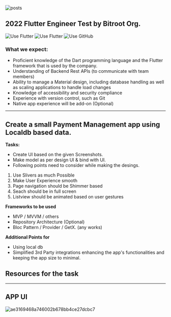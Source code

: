 ![posts](https://avatars.githubusercontent.com/u/63720760?s=100&v=4)
## 2022 Flutter Engineer Test by Bitroot Org.

![Use Flutter](https://img.shields.io/badge/Internship-Flutter-blue)
![Use Flutter](https://img.shields.io/badge/Android-Studio-green?style=flat-square&logo=flutter)
![Use GitHub](https://img.shields.io/badge/GitHub-181717?style=flat-square&logo=github)

### What we expect:
- Proficient knowledge of the Dart programming language and the Flutter framework that is used by the company.
- Understanding of Backend Rest APIs (to communicate with team members) 
- Ability to manage a Material design, including database handling as well as scaling applications to handle load changes
- Knowledge of accessibility and security compliance 
- Experience with version control, such as Git
- Native app experience will be add-on (Optional)

---

## Create a small Payment Management app using Localdb based data.

**Tasks:**

- Create UI based on the given Screenshots.
- Make model as per design UI & bind with UI.
- Following points need to consider while making the desings.

1. Use Slivers as much Possible
2. Make User Experience smooth
3. Page navigation should be Shimmer based
4. Seach should be in full screen
5. Listview should be animated based on user gestures


**Frameworks to be used**
- MVP / MVVM / others
- Repository Architecture (Optional)
- Bloc Pattern / Provider / GetX. (any works)

**Additional Points for**
- Using local db
- Simplified 3rd Party integrations enhancing the app's functionalities and keeping the app size to minimal.

## Resources for the task
---

## APP UI
![ae3169468a746002b678bb4ce27dcbc7](https://user-images.githubusercontent.com/9571732/184913399-858128bd-3f58-41b8-abb3-0afa5f9d1afc.png)


